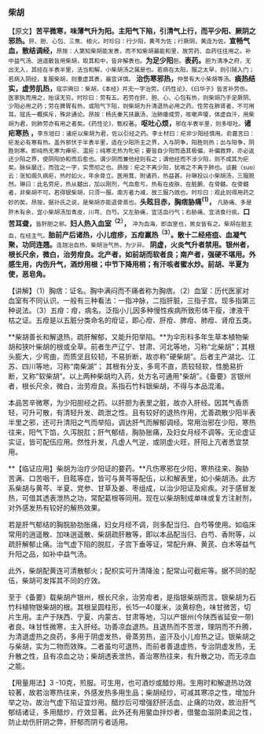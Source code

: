 ### 柴胡

【原文】**苦平微寒，味薄气升为阳。主阳气下陷，引清气上行，而平少阳、厥阴之邪热。**<small>肝、胆、心包、三焦、相火。时珍曰：行少阳，黄芩为佐；行厥阴，黄连为佐。</small>**宣畅气血，散结调经，**<small>昂按：人第知柴胡能发表，而不知柴胡最能和里，故劳药、血药往往用之。补中益气汤、逍遥散皆用柴胡，取其和中，皆非解表也。</small>**为足少阳**<small>胆。</small>**表药。**<small>胆为清净之府，无出无入，其经在半表半里，法当和解，小柴胡汤之属是也。若病在太阳，服之太早，则引贼入门；若病入阴经，复服柴胡，则重虚其表，最宜详慎。</small> **治伤寒邪热，**<small>仲景有大小柴胡等汤。</small>**痰热结实，虚劳肌热，**<small>寇宗奭曰：柴胡，《本经》并无一字治劳。《药性论》、《曰华子》皆言补劳伤。医家执而用之，贻误无穷。时珍曰：劳有五。若劳在肝、胆、心、心包有热，则柴胡乃手足厥阴、少阳必用之药；劳在脾胃有热，或阳气下陷，则柴胡为升清退热必用之药。性劳在肺肾者，不可用耳。寇氏一概摈斥，殊非通论。昂按：杨氏秦艽扶羸汤，治肺痿成劳，咳嗽声嗄，体虚自汗，用柴胡为君，则肺劳亦有用之者矣。《药性论》，甄权著</small>。**呕吐心烦，**<small>邪在半表半里，则多呕吐。</small>**诸疟寒热 ，**<small>李东垣曰：诸疟以柴胡为君，佐以引经之药。李士材曰：疟非少阳经慎用。俞嘉言曰：疟发必有寒有热。盖外邪伏于半表半里，适在少阳所主之界，入与阴争，阳胜则热；出与阳争，阴胜则寒。即纯热无寒为瘅疟、温疟；纯寒无热为牝疟；要皆自少阳而造其极偏，补偏救弊，亦必返还少阳之界，使阴阳协和而后愈也。谓少阴而兼他经则有之；谓他经而不涉少阳，则不成其为疟矣。脉纵屡迁，而弦之一字，实贯彻之也。昂按：疟之不离少阳，犹咳之不离于肺也。谈薮（suo）云：张知阁久病疟，热时如火，年余骨立。医用茸、附诸药，热益甚。孙琳投以小柴胡汤，三服脱然。琳曰：此名劳疟，热从髓出，加以刚剂，气血愈亏。热有在皮肤、在脏腑、在骨髓。在骨髓者，非柴胡不可。若得银柴胡，只须一服。南方者力减，故三服乃效也。时珍曰：观此则得用药之妙的矣。昂按，据孙氏之说，是柴胡亦能退骨蒸也。</small>**头眩目赤，胸痞胁痛<sup>(1)</sup>，** <small>凡胁痛、多是肝木有余，宜小柴胡汤加青皮，川芎、白芍。又左胁痛，宜活血行气；右胁痛、宜消食行痰。</small>**口苦耳聋，**<small>皆肝胆之邪。</small>**妇人热入血室<sup>（2）</sup>，** <small>冲为血海，即血室也，男女皆有之。柴胡在脏主血，在经主气。</small>**胎前产后诸热，小儿痘疹，五疳羸热<sup>（3）</sup>。散十二经疮疽、血凝气聚，功同连翘。**<small>连翘治血热，柴胡治气热，为少异。</small> **阴虚，火炎气升者禁用。银州者，根长尺余，微白，治劳疳良。北产者，如前胡而软者良；南产者，强硬不堪用。外感生用，内伤升气，酒炒用根；中节下降用梢；有汗咳者蜜水炒。前胡、半夏为使，恶皂角。**

【讲解】（1）胸痞：证名。胸中满闷而不痛者称为胸痞。（2）血室：历代医家对血室有不同认识。一般有三种看法：一指冲脉，二指肝脏，三指子宫。现多指第三种说法。（3）五疳：疳，病名。泛指小儿因多种慢性疾病所致形体干瘦，津液干枯之证。五疳是以五脏分类命名的疳证，即心疳、肝疳、脾疳、肺疳、肾疳五类。

**柴胡善长和解退热，疏肝解郁，又能升阳举陷。**为伞形科多年生草本植物柴胡和狭叶柴胡的根或全草。前者生产辽宁、甘肃、河北等地，习称“北柴胡”；其根头膨大，少弯曲，而质坚且较韧，不易折断，故亦称"硬柴胡”。后者主产湖北、江苏、四川等地，习称“南柴湖”； 其根有分支，多弯不直，质较轻软，性脆易折断，又称“软柴胡”。以上两种柴胡均入药，处方名可通用"柴胡”。《备要》言银州者，根长尺余，微白，治劳疳良。系指石竹科银柴胡，不得与本品混淆。

本品苦辛微寒，为少阳胆经之药。以肝胆为表里之脏，故亦入肝经。因其气香质轻，可升可散，有清轻升发、疏泄之性。且有较好的退热作用，尤善疏散少阳半表半里之邪，还可升清阳之气而举陷，调达肝气而解郁调经。常用治邪在少阳，寒热往来，阳气下馅，久泻脱肛；肝气郁结，胸胁胀痛，及妇女月经不调等。无论虚证实证，皆可配伍应用。然性升发，凡虚人气逆，或阴虚火旺，肝阳上亢者悉宜禁用。

**【临证应用】柴胡为治疗少阳证的要药。**凡伤寒邪在少阳，寒热往来、胸胁苦满、口苦咽干，目眩等症，皆可与黄芩等配伍，以和解表里，如小柴胡汤。此方系柴胡与黄芩、半夏、党参、甘草及姜、枣组成，以治少阳证及疟疾。对于感冒发热，可借其透表泄热之功，常配葛根等同用。现在以柴胡制成单味或复方注射剂，对外感发热有较好的解热效果。

若是肝气郁结的胸脘胁肋胀痛，妇女月经不调，则多配当归、白芍等使用。如临床常用的逍遥散、加味逍遥散、柴胡疏肝散等，即以本品配当归、白芍、香附等，以疏肝解郁止痛。治气虚下陷的脱肛，子宫下垂等证，常配升麻、黄芪、白术等益气升阳之品，如补中益气汤。


此外，柴胡配黄连可清散郁火；配枳实可升清降浊；配常山可截疟等。据不同的配伍，柴胡可发挥其不同的疗效。

至于《备要》载柴胡产银州，根长尺余，治劳疳者，是指银柴胡而言。银柴胡为石竹科植物银柴胡的根。其根呈圆柱形，长15—40厘米，淡黄棕色，味甘微苦，切片生用。主产于陕西、宁夏、内蒙古、甘肃等地，习以产银州(今陕西省延安一带)者良。味甘性微寒，主入肝经。功善凉血退热。且退热而不苦泄，理阴而不升腾，为清退虚热之良药，多用于阴虚发热，骨蒸劳热，盗汗及小儿疳热之证。银柴胡之与柴胡，实为二物而效殊。二者虽均可退热，而前者善退虚热，专治阴虚发热，无升散之性，且有凉血之功；柴胡透表泄热，善治寒热往来，有升散之功，而无凉血之能。

【用量用法】3 -10克，煎服。可生用，也可酒炒或醋炒用。生用时和解退热功效较著，故若治寒热往来，外感发热多用生品；柴胡经炒，可减其寒凉之性，增加升举之功，故治气虚下陷证宜炒用。醋炒后可增强舒肝活血、止痛的功效，故治肝气郁结诸证，多用醋炒，疗效显著。此外还有用鳖血拌炒者，借鳖血滋阴柔润之性，防止劫伤肝阴之弊，肝郁而阴亏者适用。
